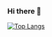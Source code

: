 ### Hi there 👋

[![Top Langs](https://github-readme-stats.vercel.app/api/top-langs/?username=rafaballerini&layout=compact&theme=transparent&&show_icons=true&hide_border=true&locale=pt)](https://github.com/anuraghazra/github-readme-stats)
